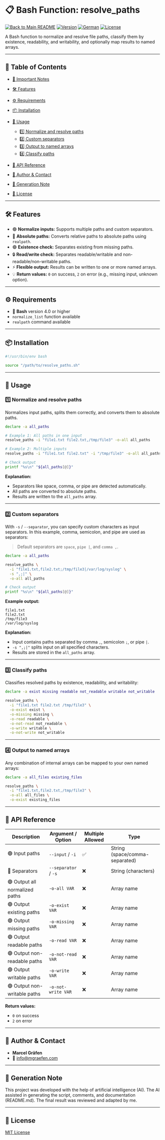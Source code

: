 # 📋 Bash Function: resolve\_paths

[![Back to Main README](https://img.shields.io/badge/Main-README-blue?style=flat\&logo=github)](../../../README.md)
[![Version](https://img.shields.io/badge/version-1.0.0-blue.svg)](#)
[![German](https://img.shields.io/badge/Language-German-blue)](./README.de.md)
[![License](https://img.shields.io/badge/license-MIT-lightgrey.svg)](https://opensource.org/licenses/MIT)

A Bash function to normalize and resolve file paths, classify them by existence, readability, and writability, and optionally map results to named arrays.

---

## 🚀 Table of Contents

* [📌 Important Notes](#-important-notes)
* [🛠️ Features](#-features)
* [⚙️ Requirements](#-requirements)
* [📦 Installation](#-installation)
* [📝 Usage](#-usage)

  * [1️⃣ Normalize and resolve paths](#1️⃣-normalize-and-resolve-paths)
  * [2️⃣ Custom separators](#2️⃣-custom-separators)
  * [3️⃣ Output to named arrays](#3️⃣-output-to-named-arrays)
  * [4️⃣ Classify paths](#4️⃣-classify-paths)
* [📌 API Reference](#-api-reference)
* [👤 Author & Contact](#-author--contact)
* [🤖 Generation Note](#-generation-note)
* [📜 License](#-license)

---

## 🛠️ Features

* 🟢 **Normalize inputs:** Supports multiple paths and custom separators.
* 🔹 **Absolute paths:** Converts relative paths to absolute paths using `realpath`.
* 🟣 **Existence check:** Separates existing from missing paths.
* 🔒 **Read/write check:** Separates readable/writable and non-readable/non-writable paths.
* ⚡ **Flexible output:** Results can be written to one or more named arrays.
* 💡 **Return values:** `0` on success, `2` on error (e.g., missing input, unknown option).

---

## ⚙️ Requirements

* 🐚 **Bash** version 4.0 or higher
* `normalize_list` function available
* `realpath` command available

---

## 📦 Installation

```bash
#!/usr/bin/env bash

source "/path/to/resolve_paths.sh"
```

---

## 📝 Usage

### 1️⃣ Normalize and resolve paths

Normalizes input paths, splits them correctly, and converts them to absolute paths.

```bash
declare -a all_paths

# Example 1: All paths in one input
resolve_paths -i "file1.txt file2.txt,/tmp/file3" -o-all all_paths

# Example 2: Multiple inputs
resolve_paths -i "file1.txt file2.txt" -i "/tmp/file3" -o-all all_paths

# Check output
printf "%s\n" "${all_paths[@]}"
```

**Explanation:**

* Separators like space, comma, or pipe are detected automatically.
* All paths are converted to absolute paths.
* Results are written to the `all_paths` array.

---

### 2️⃣ Custom separators

With `-s` / `--separator`, you can specify custom characters as input separators.
In this example, comma, semicolon, and pipe are used as separators:

> Default separators are `space`, `pipe |`, and `comma ,`.

```bash
declare -a all_paths

resolve_paths \
  -i "file1.txt,file2.txt;/tmp/file3|/var/log/syslog" \
  -s ",;|" \
  -o-all all_paths

# Check output
printf "%s\n" "${all_paths[@]}"
```

**Example output:**

```
file1.txt
file2.txt
/tmp/file3
/var/log/syslog
```

**Explanation:**

* Input contains paths separated by comma `,`, semicolon `;`, or pipe `|`.
* `-s ",;|"` splits input on all specified characters.
* Results are stored in the `all_paths` array.

---

### 3️⃣ Classify paths

Classifies resolved paths by existence, readability, and writability:

```bash
declare -a exist missing readable not_readable writable not_writable

resolve_paths \
  -i "file1.txt file2.txt /tmp/file3" \
  -o-exist exist \
  -o-missing missing \
  -o-read readable \
  -o-not-read not_readable \
  -o-write writable \
  -o-not-write not_writable
```

---

### 4️⃣ Output to named arrays

Any combination of internal arrays can be mapped to your own named arrays:

```bash
declare -a all_files existing_files

resolve_paths \
  -i "file1.txt,file2.txt,/tmp/file3" \
  -o-all all_files \
  -o-exist existing_files
```

---

## 📌 API Reference

| Description                    | Argument / Option    | Multiple Allowed | Type                           |
| ------------------------------ | -------------------- | ---------------- | ------------------------------ |
| 🟢 Input paths                 | `--input` / `-i`     | ✅                | String (space/comma-separated) |
| 🔹 Separators                  | `--separator` / `-s` | ❌                | String (characters)            |
| 🟣 Output all normalized paths | `-o-all VAR`         | ❌                | Array name                     |
| 🟣 Output existing paths       | `-o-exist VAR`       | ❌                | Array name                     |
| 🟣 Output missing paths        | `-o-missing VAR`     | ❌                | Array name                     |
| 🟣 Output readable paths       | `-o-read VAR`        | ❌                | Array name                     |
| 🟣 Output non-readable paths   | `-o-not-read VAR`    | ❌                | Array name                     |
| 🟣 Output writable paths       | `-o-write VAR`       | ❌                | Array name                     |
| 🟣 Output non-writable paths   | `-o-not-write VAR`   | ❌                | Array name                     |

**Return values:**

* `0` on success
* `2` on error

---

## 👤 Author & Contact

* **Marcel Gräfen**
* 📧 [info@mgraefen.com](mailto:info@mgraefen.com)

---

## 🤖 Generation Note

This project was developed with the help of artificial intelligence (AI). The AI assisted in generating the script, comments, and documentation (README.md). The final result was reviewed and adapted by me.

---

## 📜 License

[MIT License](LICENSE)
